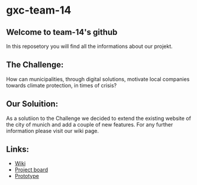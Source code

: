 # gxc-team-14
## Welcome to team-14's github

In this reposetory you will find all the informations about our projekt.

## The Challenge:
How can municipalities, through digital solutions, motivate local companies towards climate protection, in times of crisis?

## Our Soluition:
As a solutiion to the Challenge we decided to extend the existing website of the city of munich and add a couple of new features.
For any further information please visit our wiki page.


## Links:

 - [Wiki](https://github.com/gxc-international-innovation-challenge/gxc-team-14/wiki)
 - [Project board](https://github.com/gxc-international-innovation-challenge/gxc-team-14/projects/2)
 - [Prototype](https://www.figma.com/file/AFYO4BxsyWpzYN91IBWSIz/GXC-Colors?node-id=0%3A1)

